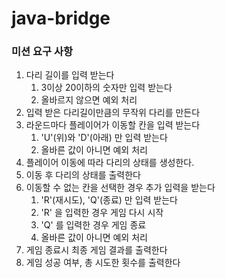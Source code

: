 # java-bridge
### 미션 요구 사항
1. 다리 길이를 입력 받는다
   1. 3이상 20이하의 숫자만 입력 받는다
   2. 올바르지 않으면 예외 처리
2. 입력 받은 다리길이만큼의 무작위 다리를 만든다
3. 라운드마다 플레이어가 이동할 칸을 입력 받는다
   1. 'U'(위)와 'D'(아래) 만 입력 받는다
   2. 올바른 값이 아니면 예외 처리
4. 플레이어 이동에 따라 다리의 상태를 생성한다.
5. 이동 후 다리의 상태를 출력한다
6. 이동할 수 없는 칸을 선택한 경우 추가 입력을 받는다
   1. 'R'(재시도), 'Q'(종료) 만 입력 받는다
   2. 'R' 을 입력한 경우 게임 다시 시작
   3. 'Q' 를 입력한 경우 게임 종료
   4. 올바른 값이 아니면 예외 처리
7. 게임 종료시 최종 게임 결과를 출력한다
8. 게임 성공 여부, 총 시도한 횟수를 출력한다